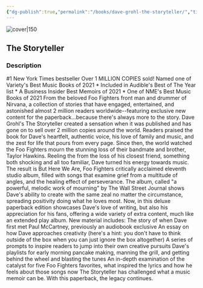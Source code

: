 ```yaml
---
{"dg-publish":true,"permalink":"/books/dave-grohl-the-storyteller/","title":"\"The Storyteller\"","tags":["autobiography","music","non-fiction"]}
---
```




![cover|150](http://books.google.com/books/content?id=l5efzwEACAAJ&printsec=frontcover&img=1&zoom=1&source=gbs_api)

## The Storyteller

### Description

#1 New York Times bestseller Over 1 MILLION COPIES sold! Named one of Variety's Best Music Books of 2021 * Included in Audible's Best of The Year list * A Business Insider Best Memoirs of 2021 * One of NME's Best Music Books of 2021 From the beloved Foo Fighters front man and drummer of Nirvana, a collection of stories that have engaged, entertained, and astonished almost 2 million readers worldwide--featuring exclusive new content for the paperback...because there's always more to the story. Dave Grohl's The Storyteller created a sensation when it was published and has gone on to sell over 2 million copies around the world. Readers praised the book for Dave's heartfelt, authentic voice, his love of family and music, and the zest for life that pours from every page. Since then, the world watched the Foo Fighters mourn the stunning loss of their bandmate and brother, Taylor Hawkins. Reeling the from the loss of his closest friend, something both shocking and all too familiar, Dave turned his energy towards music. The result is But Here We Are, Foo Fighters critically acclaimed eleventh studio album, filled with songs that examine grief from a multitude of angles, and the healing effect of perseverance. The album, called "a powerful, melodic work of mourning" by The Wall Street Journal shows Dave's ability to create with the same zeal no matter the circumstance, spreading positivity doing what he loves most. Now, in this deluxe paperback edition showcases Dave's love of writing, but also his appreciation for his fans, offering a wide variety of extra content, much like an extended play album. New material includes: The story of when Dave first met Paul McCartney, previously an audiobook exclusive An essay on how Dave approaches creativity (here's a hint: you don't have to think outside of the box when you can just ignore the box altogether) A series of prompts to inspire readers to jump into their own creative pursuits Dave's playlists for early morning pancake making, manning the grill, and getting behind the wheel and blasting the tunes An in-depth examination of the catalyst for five Foo Fighters favorites, what inspired the lyrics and how he feels about those songs now The Storyteller has challenged what a music memoir can be. With this paperback, the legacy continues.
```